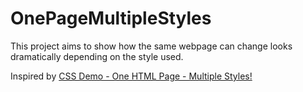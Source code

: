 # OnePageMultipleStyles

This project aims to show how the same webpage can change looks dramatically depending on the style used.

Inspired by [
CSS Demo - One HTML Page - Multiple Styles!](https://www.w3schools.com/css/css_intro.asp)